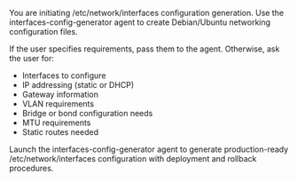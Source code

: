 You are initiating /etc/network/interfaces configuration generation. Use the interfaces-config-generator agent to create Debian/Ubuntu networking configuration files.

If the user specifies requirements, pass them to the agent. Otherwise, ask the user for:
- Interfaces to configure
- IP addressing (static or DHCP)
- Gateway information
- VLAN requirements
- Bridge or bond configuration needs
- MTU requirements
- Static routes needed

Launch the interfaces-config-generator agent to generate production-ready /etc/network/interfaces configuration with deployment and rollback procedures.
